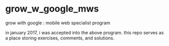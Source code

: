 # grow_w_google_mws

grow with google : mobile web specialist program

in january 2017, i was accepted into the above program. this repo serves as a place storing exercises, comments, and solutions. 
